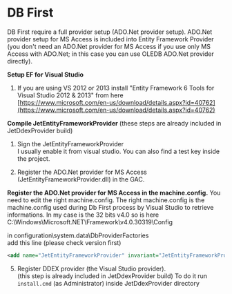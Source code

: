 # DB First

DB First require a full provider setup (ADO.Net provider setup).
ADO.Net provider setup for MS Access is included into Entity Framework Provider (you don't need an ADO.Net provider for MS Access if you use only MS Access with ADO.Net; in this case you can use OLEDB ADO.Net provider directly).  
  
**Setup EF for Visual Studio**
1. If you are using VS 2012 or 2013 install "Entity Framework 6 Tools for Visual Studio 2012 & 2013" from here  
[https://www.microsoft.com/en-us/download/details.aspx?id=40762](https://www.microsoft.com/en-us/download/details.aspx?id=40762)  
  
**Compile JetEntityFrameworkProvider**
(these steps are already included in JetDdexProvider build)

1. Sign the JetEntityFrameworkProvider  
I usually enable it from visual studio. You can also find a test key inside the project.  
  
2. Register the ADO.Net provider for MS Access (JetEntityFrameworkProvider.dll) in the GAC.


**Register the ADO.Net provider for MS Access in the machine.config.**
You need to edit the right machine.config. The right machine.config is the machine.config used during Db First process by Visual Studio to retrieve informations. In my case is the 32 bits v4.0 so is here  
C:\Windows\Microsoft.NET\Framework\v4.0.30319\Config  
  
in configuration\system.data\DbProviderFactories  
add this line (please check version first)  
  
```xml
<add name="JetEntityFrameworkProvider" invariant="JetEntityFrameworkProvider" description="JetEntityFrameworkProvider" type="JetEntityFrameworkProvider.JetProviderFactory, JetEntityFrameworkProvider, Version=1.0.0.0, Culture=neutral, PublicKeyToken=756cf6beb8fe7b41" />
```

5. Register DDEX provider (the Visual Studio provider).  
(this step is already included in JetDdexProvider build)
To do it run ```install.cmd``` (as Administrator) inside JetDdexProvider directory  


